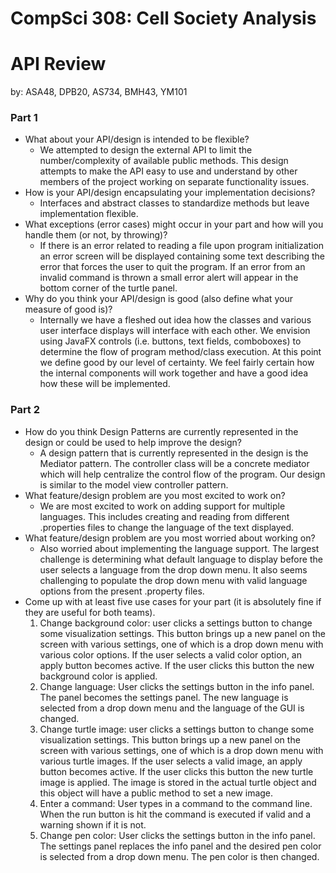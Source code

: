 CompSci 308: Cell Society Analysis  
===================  
  

API Review  
=======  

by: ASA48, DPB20, AS734, BMH43, YM101  
  

### Part 1  

* What about your API/design is intended to be flexible?  
    * We attempted to design the external API to limit the number/complexity of available public methods. This design attempts to make the API easy to use and understand by other members of the project working on separate functionality issues.  
* How is your API/design encapsulating your implementation decisions?  
    * Interfaces and abstract classes to standardize methods but leave implementation flexible. 
* What exceptions (error cases) might occur in your part and how will you handle them (or not, by throwing)? 
    * If there is an error related to reading a file upon program initialization an error screen will be displayed containing some text describing the error that forces the user to quit the program. If an error from an invalid command is thrown a small error alert will appear in the bottom corner of the turtle panel. 
* Why do you think your API/design is good (also define what your measure of good is)? 
    * Internally we have a fleshed out idea how the classes and various user interface displays will interface with each other. We envision using JavaFX controls (i.e. buttons, text fields, comboboxes) to determine the flow of program method/class execution. At this point we define good by our level of certainty. We feel fairly certain how the internal components will work together and have a good idea how these will be implemented. 
  
### Part 2

*  How do you think Design Patterns are currently represented in the design or could be used to help improve the design?
    *  A design pattern that is currently represented in the design is the Mediator pattern. The controller class will be a concrete mediator which will help centralize the control flow of the program. Our design is similar to the model view controller pattern. 
*  What feature/design problem are you most excited to work on?
    * We are most excited to work on adding support for multiple languages. This includes creating and reading from different .properties files to change the language of the text displayed.  
*  What feature/design problem are you most worried about working on?
    * Also worried about implementing the language support. The largest challenge is determining what default language to display before the user selects a language from the drop down menu. It also seems challenging to populate the drop down menu with valid language options from the present .property files. 
*  Come up with at least five use cases for your part (it is absolutely fine if they are useful for both teams).
    1. Change background color: user clicks a settings button to change some visualization settings. This button brings up a new panel on the screen with various settings, one of which is a drop down menu with various color options. If the user selects a valid color option, an apply button becomes active. If the user clicks this button the new background color is applied.
    2. Change language: User clicks the settings button in the info panel. The panel becomes the settings panel. The new language is selected from a drop down menu and the language of the GUI is changed.
    3. Change turtle image: user clicks a settings button to change some visualization settings. This button brings up a new panel on the screen with various settings, one of which is a drop down menu with various turtle images. If the user selects a valid image, an apply button becomes active. If the user clicks this button the new turtle image is applied. The image is stored in the actual turtle object and this object will have a public method to set a new image.
    4. Enter a command: User types in a command to the command line. When the run button is hit the command is executed if valid and a warning shown if it is not.
    5. Change pen color: User clicks the settings button in the info panel. The settings panel replaces the info panel and the desired pen color is selected from a drop down menu. The pen color is then changed.